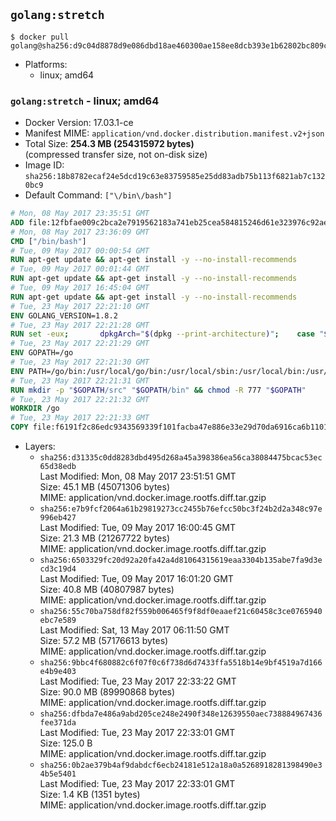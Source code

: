 ## `golang:stretch`

```console
$ docker pull golang@sha256:d9c04d8878d9e086dbd18ae460300ae158ee8dcb393e1b62802bc809c956b10a
```

-	Platforms:
	-	linux; amd64

### `golang:stretch` - linux; amd64

-	Docker Version: 17.03.1-ce
-	Manifest MIME: `application/vnd.docker.distribution.manifest.v2+json`
-	Total Size: **254.3 MB (254315972 bytes)**  
	(compressed transfer size, not on-disk size)
-	Image ID: `sha256:18b8782ecaf24e5dcd19c63e83759585e25dd83adb75b113f6821ab7c1320bc9`
-	Default Command: `["\/bin\/bash"]`

```dockerfile
# Mon, 08 May 2017 23:35:51 GMT
ADD file:12fbfae009c2bca2e7919562183a741eb25cea584815246d61e323976c92ae04 in / 
# Mon, 08 May 2017 23:36:09 GMT
CMD ["/bin/bash"]
# Tue, 09 May 2017 00:00:54 GMT
RUN apt-get update && apt-get install -y --no-install-recommends 		ca-certificates 		curl 		wget 	&& rm -rf /var/lib/apt/lists/*
# Tue, 09 May 2017 00:01:44 GMT
RUN apt-get update && apt-get install -y --no-install-recommends 		bzr 		git 		mercurial 		openssh-client 		subversion 				procps 	&& rm -rf /var/lib/apt/lists/*
# Tue, 09 May 2017 16:45:04 GMT
RUN apt-get update && apt-get install -y --no-install-recommends 		g++ 		gcc 		libc6-dev 		make 		pkg-config 	&& rm -rf /var/lib/apt/lists/*
# Tue, 23 May 2017 22:21:10 GMT
ENV GOLANG_VERSION=1.8.2
# Tue, 23 May 2017 22:21:28 GMT
RUN set -eux; 		dpkgArch="$(dpkg --print-architecture)"; 	case "${dpkgArch##*-}" in 		ppc64el) goRelArch='linux-ppc64le'; goRelSha256='031035eab11903237e02007fc69c085bd4769ff2e2aa5e9af427ddaed3d37e2b' ;; 		i386) goRelArch='linux-386'; goRelSha256='00bc94606610bf25c660d6106fa8e61cca6a276c046f3ceb9091053e99ceebe9' ;; 		s390x) goRelArch='linux-s390x'; goRelSha256='f091afb86501191270e14a653a056e8e7635e18a72e43cfbd13093b2482ca7a8' ;; 		armhf) goRelArch='linux-armv6l'; goRelSha256='a1942b2833e7d2685d7dbb7ac81c66125c351f24c7f006e8ae4a4283905257d1' ;; 		amd64) goRelArch='linux-amd64'; goRelSha256='5477d6c9a4f96fa120847fafa88319d7b56b5d5068e41c3587eebe248b939be7' ;; 		*) goRelArch='src'; goRelSha256='e10401faaa8ae29dbe87349c1814b07b1903d453f822215d7b274bbc335cbf79'; 			echo >&2; echo >&2 "warning: current architecture ($dpkgArch) does not have a corresponding Go binary release; will be building from source"; echo >&2 ;; 	esac; 		url="https://golang.org/dl/go${GOLANG_VERSION}.${goRelArch}.tar.gz"; 	wget -O go.tgz "$url"; 	echo "${goRelSha256} *go.tgz" | sha256sum -c -; 	tar -C /usr/local -xzf go.tgz; 	rm go.tgz; 		if [ "$goRelArch" = 'src' ]; then 		echo >&2; 		echo >&2 'error: UNIMPLEMENTED'; 		echo >&2 'TODO install golang-any from jessie-backports for GOROOT_BOOTSTRAP (and uninstall after build)'; 		echo >&2; 		exit 1; 	fi; 		export PATH="/usr/local/go/bin:$PATH"; 	go version
# Tue, 23 May 2017 22:21:29 GMT
ENV GOPATH=/go
# Tue, 23 May 2017 22:21:30 GMT
ENV PATH=/go/bin:/usr/local/go/bin:/usr/local/sbin:/usr/local/bin:/usr/sbin:/usr/bin:/sbin:/bin
# Tue, 23 May 2017 22:21:31 GMT
RUN mkdir -p "$GOPATH/src" "$GOPATH/bin" && chmod -R 777 "$GOPATH"
# Tue, 23 May 2017 22:21:32 GMT
WORKDIR /go
# Tue, 23 May 2017 22:21:33 GMT
COPY file:f6191f2c86edc9343569339f101facba47e886e33e29d70da6916ca6b1101a53 in /usr/local/bin/ 
```

-	Layers:
	-	`sha256:d31335c0dd8283dbd495d268a45a398386ea56ca38084475bcac53ec65d38edb`  
		Last Modified: Mon, 08 May 2017 23:51:51 GMT  
		Size: 45.1 MB (45071306 bytes)  
		MIME: application/vnd.docker.image.rootfs.diff.tar.gzip
	-	`sha256:e7b9fcf2064a61b29819273cc2455b76efcc50bc3f24b2d2a348c97e996eb427`  
		Last Modified: Tue, 09 May 2017 16:00:45 GMT  
		Size: 21.3 MB (21267722 bytes)  
		MIME: application/vnd.docker.image.rootfs.diff.tar.gzip
	-	`sha256:6503329fc20d92a20fa42a4d81064315619eaa3304b135abe7fa9d3ecd3c19d4`  
		Last Modified: Tue, 09 May 2017 16:01:20 GMT  
		Size: 40.8 MB (40807987 bytes)  
		MIME: application/vnd.docker.image.rootfs.diff.tar.gzip
	-	`sha256:55c70ba758df82f559b006465f9f8df0eaaef21c60458c3ce0765940ebc7e589`  
		Last Modified: Sat, 13 May 2017 06:11:50 GMT  
		Size: 57.2 MB (57176613 bytes)  
		MIME: application/vnd.docker.image.rootfs.diff.tar.gzip
	-	`sha256:9bbc4f680882c6f07f0c6f738d6d7433ffa5518b14e9bf4519a7d166e4b9e403`  
		Last Modified: Tue, 23 May 2017 22:33:22 GMT  
		Size: 90.0 MB (89990868 bytes)  
		MIME: application/vnd.docker.image.rootfs.diff.tar.gzip
	-	`sha256:dfbda7e486a9abd205ce248e2490f348e12639550aec738884967436fee371da`  
		Last Modified: Tue, 23 May 2017 22:33:01 GMT  
		Size: 125.0 B  
		MIME: application/vnd.docker.image.rootfs.diff.tar.gzip
	-	`sha256:0b2ae379b4af9dabdcf6ecb24181e512a18a0a5268918281398490e34b5e5401`  
		Last Modified: Tue, 23 May 2017 22:33:01 GMT  
		Size: 1.4 KB (1351 bytes)  
		MIME: application/vnd.docker.image.rootfs.diff.tar.gzip

